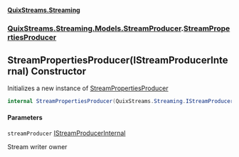 #### [QuixStreams.Streaming](index.md 'index')
### [QuixStreams.Streaming.Models.StreamProducer](QuixStreams.Streaming.Models.StreamProducer.md 'QuixStreams.Streaming.Models.StreamProducer').[StreamPropertiesProducer](StreamPropertiesProducer.md 'QuixStreams.Streaming.Models.StreamProducer.StreamPropertiesProducer')

## StreamPropertiesProducer(IStreamProducerInternal) Constructor

Initializes a new instance of [StreamPropertiesProducer](StreamPropertiesProducer.md 'QuixStreams.Streaming.Models.StreamProducer.StreamPropertiesProducer')

```csharp
internal StreamPropertiesProducer(QuixStreams.Streaming.IStreamProducerInternal streamProducer);
```
#### Parameters

<a name='QuixStreams.Streaming.Models.StreamProducer.StreamPropertiesProducer.StreamPropertiesProducer(QuixStreams.Streaming.IStreamProducerInternal).streamProducer'></a>

`streamProducer` [IStreamProducerInternal](IStreamProducerInternal.md 'QuixStreams.Streaming.IStreamProducerInternal')

Stream writer owner